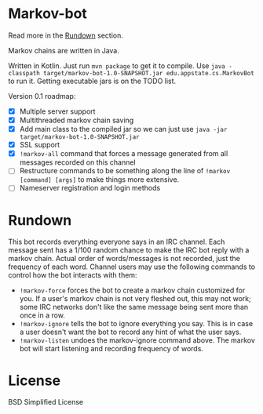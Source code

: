 Markov-bot
=
Read more in the [Rundown](#rundown) section.

Markov chains are written in Java.

Written in Kotlin. Just run `mvn package` to get it to compile. Use `java -classpath target/markov-bot-1.0-SNAPSHOT.jar edu.appstate.cs.MarkovBot` to run it. Getting executable jars is on the TODO list.

Version 0.1 roadmap:
* [x] Multiple server support
* [x] Multithreaded markov chain saving
* [x] Add main class to the compiled jar so we can just use `java -jar target/markov-bot-1.0-SNAPSHOT.jar`
* [x] SSL support
* [x] `!markov-all` command that forces a message generated from all messages recorded on this channel
* [ ] Restructure commands to be something along the line of `!markov [command] [args]` to make things more extensive.
* [ ] Nameserver registration and login methods

Rundown
=
This bot records everything everyone says in an IRC channel. Each message sent has a 1/100 random chance to make the IRC bot reply with a markov chain. Actual order of words/messages is not recorded, just the frequency of each word. Channel users may use the following commands to control how the bot interacts with them:

* `!markov-force` forces the bot to create a markov chain customized for you. If a user's markov chain is not very fleshed out, this may not work; some IRC networks don't like the same message being sent more than once in a row.
* `!markov-ignore` tells the bot to ignore everything you say. This is in case a user doesn't want the bot to record any hint of what the user says.
* `!markov-listen` undoes the markov-ignore command above. The markov bot will start listening and recording frequency of words.

License
=
BSD Simplified License
